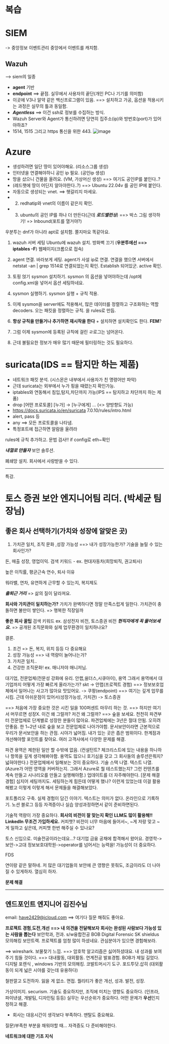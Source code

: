 # 복습

# SIEM
-> 중앙정보 이벤트관리
중앙에서 이벤트를 캐치함.

## Wazuh 
--> siem의 일종
- **agent** 기반
- **endpoint** ==> 끝점. 실무에서 사용자의 끝단(개인 PC나 기기를 의미함)
 - 이곳에 V3나 알약 같은 백신프로그램이 있음.
==> 설치하고 가공, 옵션을 적용시키는 과정은 실무의 틀과 동일함.
 - ***Agentless*** ==> 이건 ssh로 정보를 수집하는 방식.
 - Wazuh Server와 Agent가 통신하려면 당연히 집주소(ip)와 방번호(port)가 있어야하죠?
 - 1514, 1515 그리고 https 통신을 위한 443.
![image](https://github.com/user-attachments/assets/f1cd258e-ba64-43a6-9b63-cc25b9057651)


# Azure
- 생성하려면 일단 땅이 있어야해요. (리소스그룹 생성)
- 인터넷을 연결해야하니 공인 ip 필요. (공인ip 생성)
- 땅을 샀으니 건물을 올려요. (VM, 가상머신 생성) ==> 여기도 공인IP를 붙인다..?
- (레드햇에 땅이 어딘지 알아야한다..?)
==> Ubuntu 22.04v 를 공인 IP에 붙인다.
- 자동으로 생성되는 vnet. ==> 헷갈리지 마세요.
- 2. redhatip와 vnet의 이름이 같은지 확인.
- 3. ubuntu의 공인 IP를 하나 더 만든다(근데 ***로드밸런싱***)
==> 박스 그림 생각하기!
=> Inbound(포트를 열거야?)

우분투는 dnf가 아니라 apt로 설치함.
쫄지마요 똑같아요.

1. wazuh 서버 세팅
Ubuntu에 wazuh 설치.
방화벽 끄기 (**우분투에선 ==> iptables -F**)
웹페이지(크롬으로 접속)
2. agent 연결. 바라보게 세팅.
agent가 사설 ip로 연결. 
연결을 했으면 서버에서 netstat -an | grep 1514로 연결되었는지 확인.
Establish 되어있군.
active 확인.
3. 토핑 얹기
sysmon 설치하기.
sysmon 의 옵션을 넣어야하는데 /opt에 config.xml을 넣어서 옵션 세팅하네요.
4. sysmon 실행하기.
sysmon 실행 + 규칙 적용.
5. 이제 sysmon을 server에도 적용해서, 많은 데이터를 정렬하고 구조화하는 역할 decoders. 오는 패킷을 정렬하는 규칙. 을 rules로 만듬.
6. **항상 규칙을 만들거나 추가하면 재시작을 한다** + 설치하면 설치확인도 한다.
**FEM**?

7. 그럼 이제 sysmon에 등록된 규칙에 걸린 ㄹ로그는 넘어온다.
8. 근데 불필요한 정보가 매우 많기 때문에 필터링하는 것도 필요하다.

# suricata(IDS == 탐지만 하는 제품)
- 네트워크 패킷 분석. (시스몬은 내부에서 사용자가 친 명령어만 파악)
- 근데 suricata는 외부에서 누가 핑을 때렸는지 확인가능.
- iptables와 연동해서 침입,탐지,차단까지 가능(IPS == 탐지하고 차단까지 하는 제품)
- drop [어떤 프로토콜] [누가] -> [누구에게] ... (<> 양방향도 가능)
- https://docs.suricata.io/en/suricata 7.0.10/rules/intro.html
- alert, pass 등
- any ==> 모든 프로토콜을 나타냄.
- 특정포트에 접근하면 알람을 울려라

rules에 규칙 추가하고.
문법 검사!!
if config로 eth~확인

***내껄로 만들자*** 보안 솔루션.

폐쇄망 설치.
회사에서 사랑받을 수 있다.

---
특강.
# 토스 증권 보안 엔지니어팀 리더. (박세균 팀장님)
## 좋은 회사 선택하기(가치와 성장에 알맞은 곳)
1. 가치관 일치, 조직 문화 ,성장 가능성 ==> 내가 성장가능한가? 기술을 늘릴 수 있는 회사인가?

돈, 매출 성장, 영업이익.
검색 키워드 - ex. 현대자동차(희망퇴직, 권고퇴사)

높은 이직률, 평균근속 연수, 퇴사 이유

워라밸, 연차, 유연하게 근무할 수 있는지, 복지제도

***출퇴근 거리*** => 삶의 질이 달라져요.

**회사와 가치관이 일치하는가?**
가치가 완벽하다면 정말 만족스럽게 일한다.
가치관이 충돌하면 불만이 쌓인다. => 행복한 직장일까

**좋은 회사 꿀팁**
검색 키워드 ex. 삼성전자 비전, 토스증권 비전
***현직자에게 꼭 물어보세요.*** => 공개된 조직문화와 실제 업무환경이 일치하나요?

결론.
1. 조건 => 돈, 복지, 위치 등등 다 중요해요
2. 성장 가능성 ==> 내 역량이 늘어나는가?
3. 가치관 일치..
4. 건강한 조직문화! ex. 매니저야 매니저님.

대기업, 전문업체(전문성 강화에 유리. 안랩,쉴더스,시큐아이), 용역
그래서 용역에서 대기업까지 어떻게 가장 빠르게 올라가는가?
skt 
-> 안랩(프로젝트 경험) ==> 정보보호업체에서 일어나는 사고가 많아요 맛있어요. 
-> 쿠팡(endpoint) ==> 여기는 깊게 업무를 시킴. 근데 아쉬운점이 있어서(성장가능성, 가치관)
-> 토스증권

==> 처음에 가장 중요한 것은 시킨 일을 100퍼센트 마무리 하는 것.
==> 하지만 여기서 머무르면 성장X. 이건 왜 그럴까? 저건 왜 그럴까? 
==> 숲을 보세요.
천천히 파견부터 전문업체로 단계별로 성장한 분들이 많아요.
파견업체에는 3년은 절대 안됨. 오히려 안좋음.
한 1~2년 내로 숲을 보고 전문업체로 나아가야함. 문서보안이라면 근본적으로 우리가 문서보안을 하는 관점. 시야가 넓어짐. 내가 있는 곳은 좁은 범위이다. 한계점과 개선해야할 포인트를 찾아요.
여러 고객사에서 다양한 문제를 해결.

파견 용역은 제한된 일만 할 수밖에 없음. (컨설턴트? 체크리스트에 있는 내용을 하나하나 항목을 깊게 생각해봐야함. 용역도 많으니 호기심을 갖고 그 회사들의 솔루션은뭐지? 넓혀야한다.)
전문업체에서 일해보는 것이 중요하다.
기술 스택 나열. 텍스트 나열. (Azure가 어떤 영역을 커버하는지. 그래서 Azure로 뭘 테스트했는지?
그런 컨텐츠를 계속 만들고 시나리오를 만들고 실행해야함.)
업데이트를 더 자주해야한다. [문제 해결 경험] 심지어 세팅까지도. 세팅하는게 힘든데 어떻게 했나?
이런게 있었는데 이걸 활용해봤고 이렇게 이렇게 해서 문제들을 해결해보았다.

포트폴리오 구축. 실제 경험이 담긴 이야기. 텍스트는 의미가 없다. 
온라인으로 기록하기. 노션 블로그 등등
자격증이나 실습 양성과정하면서 같이 준비하면된다.

기술적 역량이 가장 중요하다.
**회사의 비전이 잘 맞는지 확인**
**LLM도 많이 활용해!!**
**LinkedIn 무조건 가입하세요.** 커피챗? 비전이 너무 마음에 들어서~, ~게 저랑 맞고 ~게 일하고 싶은데, 커피챗 한번 해주실 수 있나요?

토스 신입으로. 미술전공이라는데요...?
대기업 금융 공채에 합격해서 왔어요. 
경영학->보안->고대 정보보호대학원->operator를 넘어서는 능력을!
가능성이 더 중요하다.

FDS

연이랑 같은 말하네.
저 많은 대기업들의 보안에 큰 영향은 못줘도, 조금이라도 더 나아질 수 있게하자. 열심히 하자.

**문제 해결**

---

## 엔드포인트 엔지니어 김진수님

email: have2429@icloud.com
==> 여기다 질문 해줘도 좋아요.

**프로젝트**
**경험**,**도전**,**개선**
**==> 내 의견을 전달해보자**
**회사는 완성된 사람보다 가능성 있는 사람을 뽑는다**
보안학과, 전과.
s/w융합전공
BOB  Digital Forensic
SK shieldus 모의해킹 보안트랙.
프로젝트를 엄청 많이 하셨네요. 
관심분야가 있으면 경험해보라.

==> wireshark. 보물찾기 느낌.
==> 암호학 알고리즘은 싫어하셨대요. 내 성과를 보여주기 힘들 것이다.
==> 대내활동, 대외활동.
연계전공 발표경험. 
BOB가 제일 길었다. 디지털 포렌식 , windows 기반의 모의해킹. 코발트머시기 도구.
포드투닷.삽히 (대외활동이 되게 넓은 시야를 갖는데 유용하다)

철판깔고 도전하자. 잃을 게 없소.
면접. 퀄리티가 좋은 
개선, 성과. 발전, 성장.

가상이미지. securism. 
기술도 중요하지만, 조직에 미치는 영향도 중요하다. (인프라, 파이낸셜, 개발팀, 디자인팀 등등)
실무는 우선순위가 중요하다. 어떤 문제가 **우선**인지 정하고 해결.
+ 회사는 대응시간이 생각보다 부족하다. 맨탈도 중요해요.

질문)부족한 부분을 채워야할 때...
자격증도 다 준비해야한다.

**네트워크에 대한 기초 지식**
